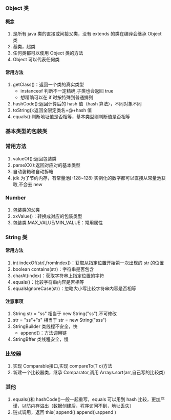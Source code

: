 ### Object 类

#### 概念

1. 是所有 java 类的直接或间接父类，没有 extends 的类在编译会继承 Object 类
2. 基类，超类
3. 任何类都可以使用 Object 类的方法
4. Object 可以代表任何类

#### 常用方法

1. getClass()：返回一个类的真实类型
   - instanceof 判断不一定精确,子类也会返回 true
   - 想精确可以在 if 时按特殊到普通排列
2. hashCode():返回计算后的 hash 值（hash 算法），不同对象不同
3. toString():返回全限定类名+@+hash 值
4. equals():判断地址值是否相等，基本类型则判断值是否相等

### 基本类型的包装类

### 常用方法

1. valueOf():返回包装类
2. parseXX():返回对应对的基本类型
3. 自动装箱和自动拆箱
4. jdk 为了节约内存，有常量池[-128~128) 实例化的数字都可以直接从常量池获取,不会去 new

### Number

1. 包装类的父类
2. xxValue()：转换成对应的包装类型
3. 包装类.MAX_VALUE/MIN_VALUE：常用属性

### String 类

#### 常用方法

1. int indexOf(str\[,fromIndex\])：获取从指定位置开始第一次出现的 str 的位置
2. boolean contains(str)：字符串是否包含
3. charAt(index)：获取字符串上指定位置的字符
4. equals()：比较字符串内容是否相等
5. equalsIgnoreCase(str)：忽略大小写比较字符串内容是否相等

#### 注意事项

1. String str = "ss" 相当于 new String("ss"),不可修改
2. str = "ss"+"s" 相当于 str = new String("sss")
3. StringBuilder 类线程不安全，快
   - append()：方法调用链
4. StringBffer 类线程安全，慢

### 比较器

1. 实现 Comparable<T>接口,实现 compareTo(T o)方法
2. 新建一个比较器类，继承 Comparator<T>,调用 Arrays.sort(arr,自己写的比较类)

### 其他

1. equals()和 hashCode()一般一起重写，equals 可以用到 hash 比较，更加严谨，以防内存溢出（数据创建后，程序访问不到，地址丢失）
2. 链式调用，返回 this( append().append().append )
